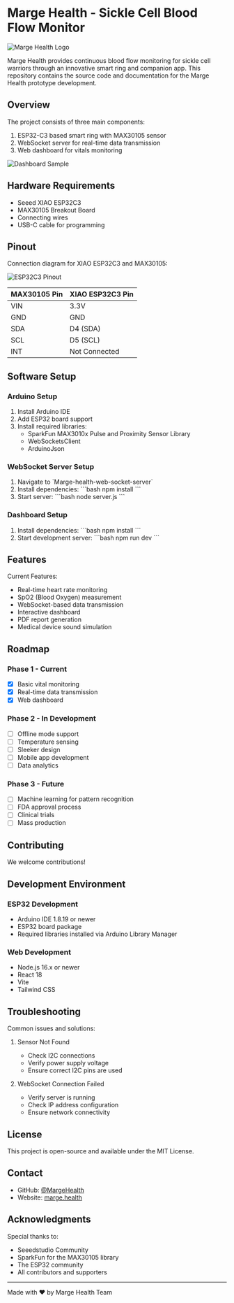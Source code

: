  # Marge Health - Sickle Cell Blood Flow Monitor

![Marge Health Logo](Marge_Health_Images/logo.png)

Marge Health provides continuous blood flow monitoring for sickle cell warriors through an innovative smart ring and companion app. This repository contains the source code and documentation for the Marge Health prototype development.

## Overview

The project consists of three main components:
1. ESP32-C3 based smart ring with MAX30105 sensor
2. WebSocket server for real-time data transmission
3. Web dashboard for vitals monitoring

![Dashboard Sample](Marge_Health_Images/Sample_Dashboard.png)

## Hardware Requirements

- Seeed XIAO ESP32C3
- MAX30105 Breakout Board
- Connecting wires
- USB-C cable for programming

## Pinout

Connection diagram for XIAO ESP32C3 and MAX30105:

![ESP32C3 Pinout](Marge_Health_Images/ESP32C3.png)

| MAX30105 Pin | XIAO ESP32C3 Pin |
|--------------|------------------|
| VIN          | 3.3V            |
| GND          | GND             |
| SDA          | D4 (SDA)        |
| SCL          | D5 (SCL)        |
| INT          | Not Connected   |

## Software Setup

### Arduino Setup
1. Install Arduino IDE
2. Add ESP32 board support
3. Install required libraries:
   - SparkFun MAX3010x Pulse and Proximity Sensor Library
   - WebSocketsClient
   - ArduinoJson

### WebSocket Server Setup
1. Navigate to \`Marge-health-web-socket-server\`
2. Install dependencies:
\`\`\`bash
npm install
\`\`\`
3. Start server:
\`\`\`bash
node server.js
\`\`\`

### Dashboard Setup
1. Install dependencies:
\`\`\`bash
npm install
\`\`\`
2. Start development server:
\`\`\`bash
npm run dev
\`\`\`


## Features

Current Features:
- Real-time heart rate monitoring
- SpO2 (Blood Oxygen) measurement
- WebSocket-based data transmission
- Interactive dashboard
- PDF report generation
- Medical device sound simulation

## Roadmap

### Phase 1 - Current
- [x] Basic vital monitoring
- [x] Real-time data transmission
- [x] Web dashboard

### Phase 2 - In Development
- [ ] Offline mode support
- [ ] Temperature sensing
- [ ] Sleeker design
- [ ] Mobile app development
- [ ] Data analytics

### Phase 3 - Future
- [ ] Machine learning for pattern recognition
- [ ] FDA approval process
- [ ] Clinical trials
- [ ] Mass production

## Contributing

We welcome contributions! 

## Development Environment

### ESP32 Development
- Arduino IDE 1.8.19 or newer
- ESP32 board package
- Required libraries installed via Arduino Library Manager

### Web Development
- Node.js 16.x or newer
- React 18
- Vite
- Tailwind CSS

## Troubleshooting

Common issues and solutions:

1. Sensor Not Found
   - Check I2C connections
   - Verify power supply voltage
   - Ensure correct I2C pins are used

2. WebSocket Connection Failed
   - Verify server is running
   - Check IP address configuration
   - Ensure network connectivity

## License

This project is open-source and available under the MIT License.

## Contact

- GitHub: [@MargeHealth](https://github.com/MargeHealth)
- Website: [marge.health](https://marge.health)

## Acknowledgments

Special thanks to:
- Seeedstudio Community
- SparkFun for the MAX30105 library
- The ESP32 community
- All contributors and supporters

---

Made with ❤️ by Marge Health Team
